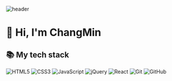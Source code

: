 ![header](https://capsule-render.vercel.app/api?type=waving&color=auto&height=230&section=header&text=Hello%20World&fontSize=60&fontAlign=70)

<h1>👋 Hi, I'm ChangMin</h1>


<h2>📚 My tech stack </h2>
  
![HTML5](https://img.shields.io/badge/HTML5-E34F26?style=flat&logo=HTML5&logoColor=ffffff)
![CSS3](https://img.shields.io/badge/CSS3-1572B6?style=flat&logo=CSS3&logoColor=ffffff")
![JavaScript](https://img.shields.io/badge/JavaScript-F7DF1E?style=flat&logo=JavaScript&logoColor=000000)
![jQuery](https://img.shields.io/badge/jQuery-0769AD?style=flat&logo=jQuery&logoColor=ffffff)
![React](https://img.shields.io/badge/React-222222?style=flat&logo=React)
![Git](https://img.shields.io/badge/Git-F05032?style=flat&logo=Git&logoColor=ffffff)
![GitHub](https://img.shields.io/badge/GitHub-222222?style=flat&logo=GitHub)
